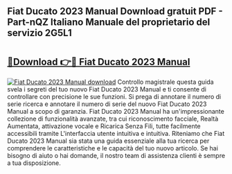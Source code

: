 ## Fiat Ducato 2023 Manual Download gratuit PDF - Part-nQZ Italiano Manuale del proprietario del servizio 2G5L1

# <h2><a href="http://dfgeahe.blite.top/?on=Fiat+Ducato+2023+Manual">🔗Download 👉🔴 Fiat Ducato 2023 Manual</a></h2>

[![Fiat Ducato 2023 Manual download](https://i.imgur.com/lujVjoI.png)](http://dfgeahe.blite.top/?on=Fiat+Ducato+2023+Manual)
Controllo magistrale questa guida svela i segreti del tuo nuovo Fiat Ducato 2023 Manual e ti consente di controllare con precisione le sue funzioni. Si prega di annotare il numero di serie ricerca e annotare il numero di serie del nuovo Fiat Ducato 2023 Manual a scopo di garanzia. Fiat Ducato 2023 Manual ha un'impressionante collezione di funzionalità avanzate, tra cui riconoscimento facciale, Realtà Aumentata, attivazione vocale e Ricarica Senza Fili, tutte facilmente accessibili tramite L'interfaccia utente intuitiva e intuitiva. Riteniamo che Fiat Ducato 2023 Manual sia stata una guida essenziale alla tua ricerca per comprendere le caratteristiche e le capacità del tuo nuovo articolo. Se hai bisogno di aiuto o hai domande, il nostro team di assistenza clienti è sempre a tua disposizione.
